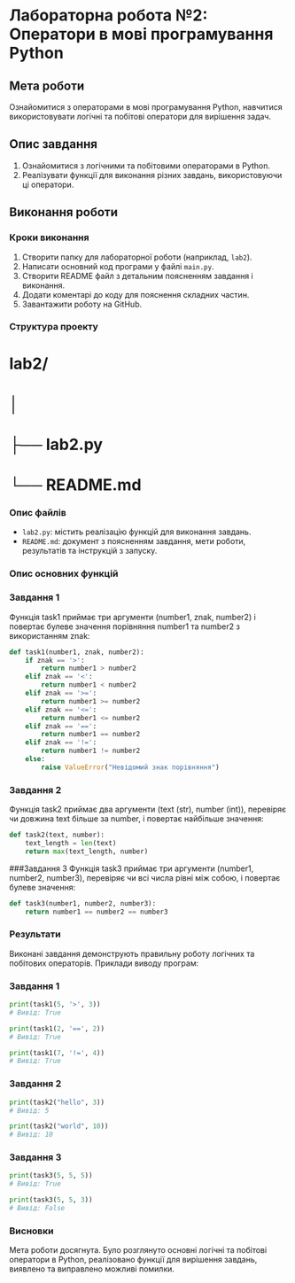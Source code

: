# Лабораторна робота №2: Оператори в мові програмування Python

## Мета роботи
Ознайомитися з операторами в мові програмування Python, навчитися використовувати логічні та побітові оператори для вирішення задач.

## Опис завдання
1. Ознайомитися з логічними та побітовими операторами в Python.
2. Реалізувати функції для виконання різних завдань, використовуючи ці оператори.

## Виконання роботи
### Кроки виконання
1. Створити папку для лабораторної роботи (наприклад, `lab2`).
2. Написати основний код програми у файлі `main.py`.
3. Створити README файл з детальним поясненням завдання і виконання.
4. Додати коментарі до коду для пояснення складних частин.
5. Завантажити роботу на GitHub.

### Структура проекту
# lab2/
# │
# ├── lab2.py
# └── README.md

### Опис файлів
- `lab2.py`: містить реалізацію функцій для виконання завдань.
- `README.md`: документ з поясненням завдання, мети роботи, результатів та інструкцій з запуску.

### Опис основних функцій
### Завдання 1
Функція task1 приймає три аргументи (number1, znak, number2) і повертає булеве значення порівняння number1 та number2 з використанням znak:
```python
def task1(number1, znak, number2):
    if znak == '>':
        return number1 > number2
    elif znak == '<':
        return number1 < number2
    elif znak == '>=':
        return number1 >= number2
    elif znak == '<=':
        return number1 <= number2
    elif znak == '==':
        return number1 == number2
    elif znak == '!=':
        return number1 != number2
    else:
        raise ValueError("Невідомий знак порівняння")
```
### Завдання 2
Функція task2 приймає два аргументи (text (str), number (int)), перевіряє чи довжина text більше за number, і повертає найбільше значення:
```python
def task2(text, number):
    text_length = len(text)
    return max(text_length, number)
```
###Завдання 3
Функція task3 приймає три аргументи (number1, number2, number3), перевіряє чи всі числа рівні між собою, і повертає булеве значення:
```python
def task3(number1, number2, number3):
    return number1 == number2 == number3
```
### Результати
Виконані завдання демонструють правильну роботу логічних та побітових операторів. Приклади виводу програм:
### Завдання 1
```python
print(task1(5, '>', 3))
# Вивід: True

print(task1(2, '==', 2))
# Вивід: True

print(task1(7, '!=', 4))
# Вивід: True
```
### Завдання 2
```python
print(task2("hello", 3))
# Вивід: 5

print(task2("world", 10))
# Вивід: 10
```
### Завдання 3
```python
print(task3(5, 5, 5))
# Вивід: True

print(task3(5, 5, 3))
# Вивід: False
```
### Висновки
Мета роботи досягнута. Було розглянуто основні логічні та побітові оператори в Python, реалізовано функції для вирішення завдань, виявлено та виправлено можливі помилки.
